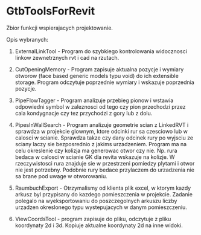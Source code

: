 # GtbToolsForRevit

Zbior funkcji wspierajacych projektowanie.

Opis wybranych:

1. ExternalLinkTool -
Program do szybkiego kontrolowania widocznosci linkow zewnetrznych rvt i cad na rzutach.

2. CutOpeningMemory -
Program zapisuje aktualna pozycje i wymiary otworow (face based generic models typu void) do ich extensible storage.
Program odczytuje poprzednie wymiary i wskazuje poprzednia pozycje.

3. PipeFlowTagger -
Program analizuje przebieg pionow i wstawia odpowiedni symbol w zaleznosci od tego czy pion przechodzi przez cala kondygnacje czy tez przychodzi z gory lub z dolu.

4. PipesInWallSearch -
Program analizuje geometrie scian 
z LinkedRVT i sprawdza w projekcie glownym,
ktore odcinki 
rur sa czesciowo lub w calosci w scianie. 
Sprawdza takze czy dany odcinek rury po 
wyjsciu ze sciany laczy sie bezposrednio 
z jakims urzadzeniem. Program ma na celu 
okreslenie czy kolizja ma generowac otwor 
czy nie. Np. rura bedaca w calosci
w scianie GK dla revita wskazuje na kolizje.
W rzeczywistosci rura znajduje sie w przestrzeni
pomiedzy plytami i otwor nie jest potrzebny.
Podobnie rury bedace przylaczem do urzadzenia nie sa brane
pod uwage w otworowaniu.

5. RaumbuchExport -
Otrzymalismy od klienta plik excel, w ktorym kazdy arkusz byl przypisany do kazdego pomieszczenia w projekcie.
Zadanie polegalo na wyeksportowaniu do poszczegolnych arkuszu liczby urzadzen okreslonego typu wystepujacych w danym pomieszczeniu.

6. ViewCoordsTool - program zapisuje do pliku, odczytuje z pliku koordynaty 2d i 3d. Kopiuje aktualne koordynaty 2d na inne widoki.

